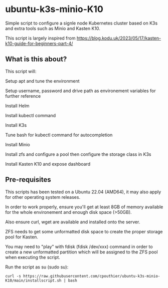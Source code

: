 # ubuntu-k3s-minio-K10
Simple script to configure a signle node Kubernetes cluster based on K3s and extra tools such as Minio and Kasten K10.

This script is largely inspired from https://blog.kodu.uk/2023/05/17/kasten-k10-guide-for-beginners-part-4/

## What is this about?

This script will:

   Setup apt and tune the environment

   Setup username, password and drive path as environement variables for further reference

   Install Helm

   Install kubectl command

   Install K3s

   Tune bash for kubectl command for autocompletion

   Install Minio

   Install zfs and configure a pool then configure the storage class in K3s

   Install Kasten K10 and expose dashboard 

## Pre-requisites

This scripts has been tested on a Ubuntu 22.04 (AMD64), it may also apply for other operating system releases.

In order to work properly, ensure you'll get at least 8GB of memory available for the whole environement and enough disk space (>50GB).

Also ensure curl, wget are available and installed onto the server.

ZFS needs to get some unformatted disk space to create the proper storage pool for Kasten.

You may need to "play" with fdisk (fdisk /dev/xxx) command in order to create a new unformatted partition which will be assigned to the ZFS pool when executing the script.

Run the script as su (sudo su):

```console
curl -s https://raw.githubusercontent.com/cpouthier/ubuntu-k3s-minio-K10/main/installscript.sh | bash
```

